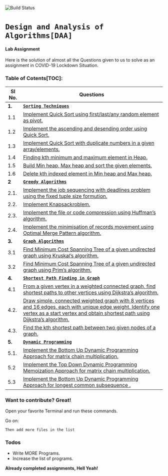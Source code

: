 ![Build Status](https://travis-ci.org/joemccann/dillinger.svg?branch=master)
# `Design and Analysis of Algorithms[DAA]`
#### Lab Assignment
Here is the solution of almost all the Questions given to us to solve as an assignment in COVID-19 Lockdown Situation. 

### Table of Cotents[TOC]:
| **Sl No.** | **Questions** |
| ------ | ------ |
| **1.** | **[`Sorting Techniques`](https://github.com/ManishShah120/DAA_Lab_Assignmnent/tree/master/Q1)** |
| 1.1 | [Implement Quick Sort using first/last/any random element as pivot.](https://github.com/ManishShah120/DAA_Lab_Assignmnent/blob/master/Q1/q1.cpp) |
| 1.2 | [Implement the ascending and desending order using Quick Sort.](https://github.com/ManishShah120/DAA_Lab_Assignmnent/blob/master/Q1/q2.cpp) |
| 1.3 | [Implement Quick Sort with duplicate numbers in a given array/elements.](https://github.com/ManishShah120/DAA_Lab_Assignmnent/blob/master/Q1/q3.cpp) |
| 1.4 | [Finding kth minimum and maximum element in Heap.](https://github.com/ManishShah120/DAA_Lab_Assignmnent/blob/master/Q1/q4.cpp) |
| 1.5 | [Build Min heap, Max heap and sort the given elements.](https://github.com/ManishShah120/DAA_Lab_Assignmnent/blob/master/Q1/q5.cpp) |
| 1.6 | [Delete kth indexed element in Min heap and Max heap.](https://github.com/ManishShah120/DAA_Lab_Assignmnent/blob/master/Q1/q6.cpp) |
| **2** | **[`Greedy Algorithms`](https://github.com/ManishShah120/DAA_Lab_Assignmnent/tree/master/Q2)** |
| 2.1. |[Implement the job sequencing with deadlines problem using the fixed tuple size formution.](https://github.com/ManishShah120/DAA_Lab_Assignmnent/blob/master/Q2/q1.cpp) |
| 2.2. | [Implement Knapsackroblem.](https://github.com/ManishShah120/DAA_Lab_Assignmnent/blob/master/Q2/q2.cpp) |
| 2.3. | [Implement the file or code compression using Huffman’s algorithm.](https://github.com/ManishShah120/DAA_Lab_Assignmnent/blob/master/Q2/q3.cpp) |
| 2.4. | [Implement the minimisation of records movement using Optimal Merge Pattern algorithm.](https://github.com/ManishShah120/DAA_Lab_Assignmnent/blob/master/Q2/q4.cpp) |
| **3.** | **[`Graph Algorithms`](https://github.com/ManishShah120/DAA_Lab_Assignmnent/tree/master/Q3)** |
| 3.1 | [Find Minimum Cost Spanning Tree of a given undirected graph using Kruskal’s algorithm.](https://github.com/ManishShah120/DAA_Lab_Assignmnent/blob/master/Q3/q1.cpp) |
| 3.2 | [Find Minimum Cost Spanning Tree of a given undirected graph using Prim’s algorithm.](https://github.com/ManishShah120/DAA_Lab_Assignmnent/blob/master/Q3/q2.cpp) |
| **4.** | **[`Shortest Path Finding in Graph`](https://github.com/ManishShah120/DAA_Lab_Assignmnent/tree/master/Q4)** |
| 4.1 | [From a given vertex in a weighted connected graph, find shortest paths to other vertices using Dijkstra’s algorithm.](https://github.com/ManishShah120/DAA_Lab_Assignmnent/blob/master/Q4/q1.cpp)|
| 4.2. | [Draw simple, connected weighted graph with 8 vertices and 16 edges, each with unique edge weight. Identify one vertex as a start vertex and obtain shortest path using Dijkstra’s algorithm.](https://github.com/ManishShah120/DAA_Lab_Assignmnent/blob/master/Q4/q2.cpp) |
| 4.3. | [Find the kth shortest path between two given nodes of a graph.](https://github.com/ManishShah120/DAA_Lab_Assignmnent/blob/master/Q4/q3.cpp) |
| **5.** | **[`Dynamic Programming`](https://github.com/ManishShah120/DAA_Lab_Assignmnent/tree/master/Q5)** |
| 5.1. | [Implement the Bottom Up Dynamic Programming Approach for matrix chain multiplication.](https://github.com/ManishShah120/DAA_Lab_Assignmnent/blob/master/Q5/q1.cpp) |
| 5.2 | [Implement the Top Down Dynamic Programming Memoization Approach for matrix chain multiplication.](https://github.com/ManishShah120/DAA_Lab_Assignmnent/blob/master/Q5/q2.cpp) |
| 5.3 | [Implement the Bottom Up Dynamic Programming Approach for longest common subsequence .](https://github.com/ManishShah120/DAA_Lab_Assignmnent/blob/master/Q5/q3.cpp) |


### Want to contribute? Great!
Open your favorite Terminal and run these commands.

Go on:
```
Then add more files in the list
```

### Todos
 - Write MORE Programs.
 - Increase the list of programs.

**Already completed assignments, Hell Yeah!**
